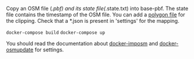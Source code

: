 Copy an OSM file (*.pbf) and its state file(*.state.txt) into base-pbf. The state file contains the timestamp of the OSM file. You can add a [polygon file](http://wiki.openstreetmap.org/wiki/Osmosis/Polygon_Filter_File_Format) for the clipping.
Check that a *.json is present in 'settings' for the mapping.

``docker-compose build``
``docker-compose up``

You should read the documentation about [docker-imposm](https://github.com/gustry/docker-imposm3) and [docker-osmupdate](https://github.com/Gustry/docker-osmupdate) for settings.
